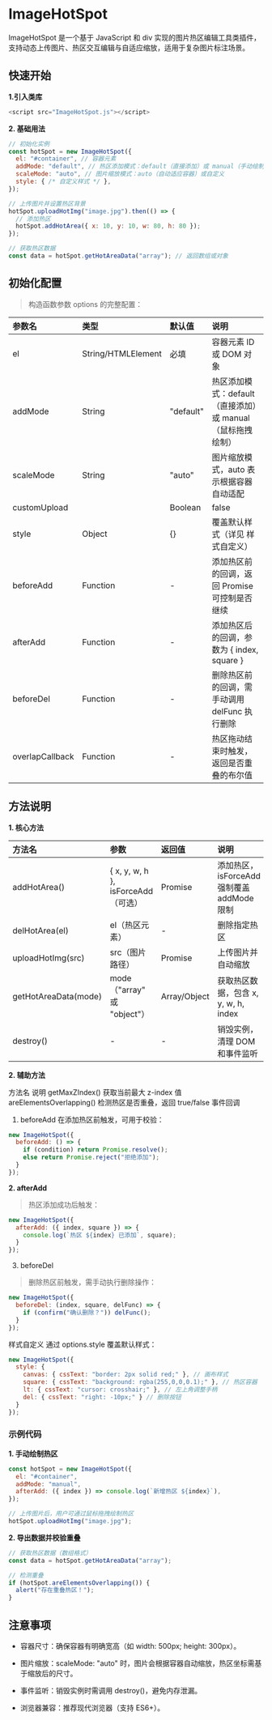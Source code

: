 # ImageHotSpot
ImageHotSpot 是一个基于 JavaScript 和 div 实现的图片热区编辑工具类插件，支持动态上传图片、热区交互编辑与自适应缩放，适用于复杂图片标注场景。

## 快速开始

 **1.引入类库**

```js
<script src="ImageHotSpot.js"></script>
```


**2. 基础用法**

```js
// 初始化实例
const hotSpot = new ImageHotSpot({
  el: "#container", // 容器元素
  addMode: "default", // 热区添加模式：default（直接添加）或 manual（手动绘制）
  scaleMode: "auto", // 图片缩放模式：auto（自动适应容器）或自定义
  style: { /* 自定义样式 */ },
});

// 上传图片并设置热区背景
hotSpot.uploadHotImg("image.jpg").then(() => {
  // 添加热区
  hotSpot.addHotArea({ x: 10, y: 10, w: 80, h: 80 });
});

// 获取热区数据
const data = hotSpot.getHotAreaData("array"); // 返回数组或对象
```

## 初始化配置

>构造函数参数 options 的完整配置：

|参数名	|类型	|默认值	|说明|
| :-------- | :-------------- | :------- | :------- |
|el	|String/HTMLElement	|必填	|容器元素 ID 或 DOM 对象|
|addMode|	String|	"default"|	热区添加模式：default（直接添加）或 manual（鼠标拖拽绘制）|
|scaleMode|	String	|"auto"|	图片缩放模式，auto 表示根据容器自动适配|
|customUpload|	|Boolean	|false	|是否自定义上传逻辑（若为 true，需手动调用 uploadHotImg）|
|style|	Object|	{}	|覆盖默认样式（详见 样式自定义）|
|beforeAdd|	Function|	-	|添加热区前的回调，返回 Promise 可控制是否继续|
|afterAdd|	Function|	-	|添加热区后的回调，参数为 { index, square }|
|beforeDel|	Function|	-	|删除热区前的回调，需手动调用 delFunc 执行删除|
|overlapCallback|	Function|	-	|热区拖动结束时触发，返回是否重叠的布尔值|

## 方法说明

**1. 核心方法**

|方法名|	参数|	返回值|	说明|
| :-------- | :-------------- | :------- | :------- |
|addHotArea()|	{ x, y, w, h }, isForceAdd（可选）|	Promise|	添加热区，isForceAdd 强制覆盖 addMode 限制|
|delHotArea(el)|	el（热区元素）|	-	|删除指定热区|
|uploadHotImg(src)|	src（图片路径）|	Promise	|上传图片并自动缩放|
|getHotAreaData(mode)|	mode（"array" 或 "object"）|	Array/Object|	获取热区数据，包含 x, y, w, h, index|
|destroy()	|-	|-|	销毁实例，清理 DOM 和事件监听|

**2. 辅助方法**

方法名	说明
getMaxZIndex()	获取当前最大 z-index 值
areElementsOverlapping()	检测热区是否重叠，返回 true/false
事件回调
1. beforeAdd
在添加热区前触发，可用于校验：

```js
new ImageHotSpot({
  beforeAdd: () => {
    if (condition) return Promise.resolve();
    else return Promise.reject("拒绝添加");
  }
});
```
**2. afterAdd**

> 热区添加成功后触发：

```js
new ImageHotSpot({
  afterAdd: ({ index, square }) => {
    console.log(`热区 ${index} 已添加`, square);
  }
});
```

3. beforeDel

>删除热区前触发，需手动执行删除操作：

```js
new ImageHotSpot({
  beforeDel: (index, square, delFunc) => {
    if (confirm("确认删除？")) delFunc();
  }
});
```

样式自定义
通过 options.style 覆盖默认样式：

```js
new ImageHotSpot({
  style: {
    canvas: { cssText: "border: 2px solid red;" }, // 画布样式
    square: { cssText: "background: rgba(255,0,0,0.1);" }, // 热区容器
    lt: { cssText: "cursor: crosshair;" }, // 左上角调整手柄
    del: { cssText: "right: -10px;" } // 删除按钮
  }
});
```

### 示例代码

**1. 手动绘制热区**

```js
const hotSpot = new ImageHotSpot({
  el: "#container",
  addMode: "manual",
  afterAdd: ({ index }) => console.log(`新增热区 ${index}`),
});

// 上传图片后，用户可通过鼠标拖拽绘制热区
hotSpot.uploadHotImg("image.jpg");
```
**2. 导出数据并校验重叠**

```js
// 获取热区数据（数组格式）
const data = hotSpot.getHotAreaData("array");

// 检测重叠
if (hotSpot.areElementsOverlapping()) {
  alert("存在重叠热区！");
}
```

## 注意事项
+ 容器尺寸：确保容器有明确宽高（如 width: 500px; height: 300px）。

+ 图片缩放：scaleMode: "auto" 时，图片会根据容器自动缩放，热区坐标需基于缩放后的尺寸。

+ 事件监听：销毁实例时需调用 destroy()，避免内存泄漏。

+ 浏览器兼容：推荐现代浏览器（支持 ES6+）。
